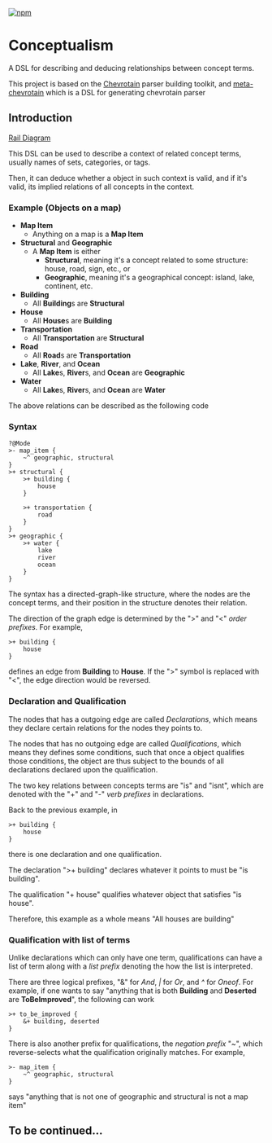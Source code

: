 [![npm](https://img.shields.io/npm/v/conceptualism.svg )](https://www.npmjs.com/package/conceptualism)
# Conceptualism
A DSL for describing and deducing relationships between concept terms.

This project is based on the [Chevrotain](https://github.com/Chevrotain/chevrotain) parser building toolkit, and [meta-chevrotain](https://github.com/diff3usion/meta-chevrotain) which is a DSL for generating chevrotain parser
## Introduction
[Rail Diagram](https://diff3usion.github.io/corconceptualismrelation/)

This DSL can be used to describe a context of related concept terms, usually names of sets, categories, or tags. 

Then, it can deduce whether a object in such context is valid, and if it's valid, its implied relations of all concepts in the context. 

### Example (Objects on a map)
- **Map Item**
    -  Anything on a map is a **Map Item**
- **Structural** and **Geographic**
    - A **Map Item** is either 
        - **Structural**, meaning it's a concept related to some structure: house, road, sign, etc., or
        - **Geographic**, meaning it's a geographical concept: island, lake, continent, etc. 
- **Building**
    - All **Building**s are **Structural**
- **House**
    - All **House**s are **Building**
- **Transportation**
    - All **Transportation** are **Structural**
- **Road**
    - All **Road**s are **Transportation**
- **Lake**, **River**, and **Ocean**
    - All **Lake**s, **River**s, and **Ocean** are **Geographic**
- **Water**
    - All **Lake**s, **River**s, and **Ocean** are **Water**

The above relations can be described as the following code

### Syntax
```
?@Mode
>- map_item {
    ~^ geographic, structural
}
>+ structural {
    >+ building {
        house
    }

    >+ transportation {
        road
    }
}
>+ geographic {
    >+ water {
        lake
        river
        ocean
    }
}
```
The syntax has a directed-graph-like structure, where the nodes are the concept terms, and their position in the structure denotes their relation.

The direction of the graph edge is determined by the ">" and "<" *order prefixes*. For example,
``` 
>+ building {
    house
}
 ```
defines an edge from **Building** to **House**. If the ">" symbol is replaced with "<", the edge direction would be reversed. 

### Declaration and Qualification

The nodes that has a outgoing edge are called *Declarations*, which means they declare certain relations for the nodes they points to. 

The nodes that has no outgoing edge are called *Qualifications*, which means they defines some conditions, such that once a object qualifies those conditions, the object are thus subject to the bounds of all declarations declared upon the qualification.

The two key relations between concepts terms are "is" and "isnt", which are denoted with the "+" and "-" *verb prefixes* in declarations.

Back to the previous example, in
``` 
>+ building {
    house
}
 ```
there is one declaration and one qualification. 

The declaration ">+ building" declares whatever it points to must be "is building".

The qualification "+ house" qualifies whatever object that satisfies "is house".

Therefore, this example as a whole means "All houses are building"

### Qualification with list of terms

Unlike declarations which can only have one term, qualifications can have a list of term along with a *list prefix* denoting the how the list is interpreted. 

There are three logical prefixes, "&" for *And*, *|* for *Or*, and *^* for *Oneof*. For example, if one wants to say "anything that is both **Building** and **Deserted** are  **ToBeImproved**", the following can work
```
>+ to_be_improved {
    &+ building, deserted
}
```

There is also another prefix for qualifications, the *negation prefix* "~", which reverse-selects what the qualification originally matches. For example, 
```
>- map_item {
    ~^ geographic, structural
}
```
says "anything that is not one of geographic and structural is not a map item"

## To be continued...
